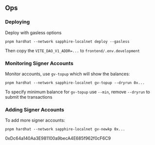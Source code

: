 ## Ops

### Deploying
Deploy with gasless options

    pnpm hardhat --network sapphire-localnet deploy --gasless

Then copy the `VITE_DAO_V1_ADDR=...` to `frontend/.env.development`

### Monitoring Signer Accounts

Monitor accounts, use `gv-topup` which will show the balances:

    pnpm hardhat --network sapphire-localnet gv-topup --dryrun 0x...

To specify minimum balance for `gv-topup` use `--min`, remove `--dryrun` to submit the transactions

### Adding Signer Accounts

To add more signer accounts:

    pnpm hardhat --network sapphire-localnet gv-newkp 0x...

0xDc64a140Aa3E981100a9becA4E685f962f0cF6C9